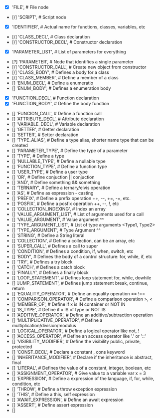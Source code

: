 - [X]   'FILE',  # File node
- [/]   'SCRIPT',  # Script node
- [x]    'IDENTIFIER',  # Actual name for functions, classes, variables, etc
- [/]    'CLASS_DECL',  # Class declaration
- [/]    'CONSTRUCTOR_DECL',  # Constructor declaration
- [x]    'PARAMETER_LIST',  # List of parameters for everything
- [?]    'PARAMETER',  # Node that identifies a single parameter
- [/]    'CONSTRUCTOR_CALL',  # Create new object from constructor
- [/]    'CLASS_BODY',  # Defines a body for a class
- [/]    'CLASS_MEMBER',  # Define a member of a class
- []    'ENUM_DECL',  # Define a enumeratio
- []    'ENUM_BODY',  # Defines a enumeration body
- [x]    'FUNCTION_DECL',  # Function declaration
- [x]    'FUNCTION_BODY',  # Define the body function
- []    'FUNCION_CALL',  # Define a function call
- []    'ATTRIBUTE_DECL',  # Attribute declaration
- []    'VARIABLE_DECL',  # Variable declaration
- []    'GETTER',  # Getter declaration
- []    'SETTER',  # Setter declaration
- []    'TYPE_ALIAS',  # Define a type alias, shorter name type that can be created
- []    'PARAMETER_TYPE',  # Define the type of a parameter
- []    'TYPE',  # Define a type
- []    'NULLABLE_TYPE',  # Define a nullable type
- []    'FUNCTION_TYPE',  # Define a function type
- []    'USER_TYPE',  # Define a user type
- []    'OR',  # Define conjuction || conjuction
- []    'AND',  # Define something && something
- []    'TERNARY',  # Define a ternary/elvis operation
- []    'AS',  # Define as expression - casting
- []    'PREFIX',  # Define a prefix operation ++, --, +=, -=, etc.
- []    'POSFIX',  # Define a posfix operation ++, --, !, etc
- []    'COLLECTION_INDEXING',  # Index an array
- []    'VALUE_ARGUMENT_LIST',  # List of arguments used for a call
- []    'VALUE_ARGUMENT',  # Value argument ^^
- []    'TYPE_ARGUMENT_LIST',  # List of type arguments <Type1, Type2>
- []    'TYPE_ARGUMENT',  # Type Argument ^^
- []    'STRING',  # Define a String literal
- []    'COLLECTION',  # Define a collection, can be an array, etc
- []    'SUPER_CALL',  # Defines a call to super
- []    'CONDITION',  # Defines a condition, if, when, switch, etc
- []    'BODY',  # Defines the body of a control structure: for, while, if, etc
- []    'TRY',  # Defines a try block
- []    'CATCH',  # Defines a catch block
- []    'FINALLY',  # Defines a finally block
- []    'LOOP_STATEMENT',  # Defines loop statement for, while, dowhile
- []    'JUMP_STATEMENT',  # Defines jump statement break, continue, return
- []    'EQUALITY_OPERATOR',  # Define an equality operation == !==
- []    'COMPARISON_OPERATOR',  # Define a comparison operation >, <
- []    'MEMBER_OF',  # Define if x is IN container or NOT IN
- []    'IS_TYPE',  # Define if x IS of type or NOT IS
- []    'ADDITIVE_OPERATOR',  # Define an additive/subtraction operation
- []    'MULTIPLICATIVE_OPERATOR',  # Define a multiplication/division/modulus
- []    'LOGICAL_OPERATOR',  # Define a logical operator like not, !
- []    'ACCESS_OPERATOR',  # Define an access operator like '.' or '::'
- []    'VISIBILITY_MODIFIER',  # Define the visibility public, private, protected
- []    'CONST_DECL',  # Declare a constant , cons keyword
- []    'INHERITANCE_MODIFIER',  # Declare if the inheritance is abstract, final
- []    'LITERAL',  # Defines the value of a constant, integer, boolean, etc
- []    'ASSIGNMENT_OPERATOR',  # Give value to a variable var x = 3
- []    'EXPRESSION',  # Define a expression of the language, if, for, while, condition, etc
- []    'THROW',  # Define a throw exception expression
- []    'THIS',  # Define a this, self expression
- []    'AWAIT_EXPRESSION',  # Define an await expression
- []    'ASSERT',  # Define assert expression
- []